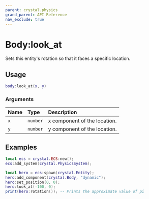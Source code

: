 ```yaml
---
parent: crystal.physics
grand_parent: API Reference
nav_exclude: true
---
```


# Body:look_at

Sets this entity's rotation so that it faces a specific location.

## Usage

```lua
body:look_at(x, y)
```

### Arguments

| Name | Type     | Description                  |
| :--- | :------- | :--------------------------- |
| `x`  | `number` | x component of the location. |
| `y`  | `number` | y component of the location. |

## Examples

```lua
local ecs = crystal.ECS:new();
ecs:add_system(crystal.PhysicsSystem);

local hero = ecs:spawn(crystal.Entity);
hero:add_component(crystal.Body, "dynamic");
hero:set_position(0, 0);
hero:look_at(-100, 0);
print(hero:rotation()); -- Prints the approximate value of pi
```
